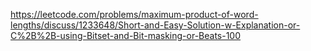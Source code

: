 https://leetcode.com/problems/maximum-product-of-word-lengths/discuss/1233648/Short-and-Easy-Solution-w-Explanation-or-C%2B%2B-using-Bitset-and-Bit-masking-or-Beats-100